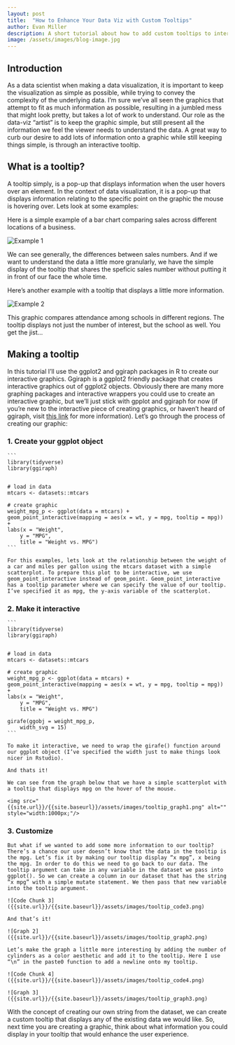 ```yaml
---
layout: post
title:  "How to Enhance Your Data Viz with Custom Tooltips"
author: Evan Miller
description: A short tutorial about how to add custom tooltips to interactive graphics in R.
image: /assets/images/blog-image.jpg
---
```


## Introduction
As a data scientist when making a data visualization, it is important to keep the visualization as simple as possible, while trying to convey the complexity of the underlying data. I’m sure we’ve all seen the graphics that attempt to fit as much information as possible, resulting in a jumbled mess that might look pretty, but takes a lot of work to understand. Our role as the data-viz “artist” is to keep the graphic simple, but still present all the information we feel the viewer needs to understand the data. A great way to curb our desire to add lots of information onto a graphic while still keeping things simple, is through an interactive tooltip. 

## What is a tooltip?
A tooltip simply, is a pop-up that displays information when the user hovers over an element. In the context of data visualization, it is a pop-up that displays information relating to the specific point on the graphic the mouse is hovering over. Lets look at some examples:


Here is a simple example of a bar chart comparing sales across different locations of a business.

![Example 1]({{site.url}}/{{site.baseurl}}/assets/images/tooltip_ex2.png)

 We can see generally, the differences between sales numbers. And if we want to understand the data a little more granularly, we have the simple display of the tooltip that shares the speficic sales number without putting it in front of our face the whole time.

Here’s another example with a tooltip that displays a little more information. 

![Example 2]({{site.url}}/{{site.baseurl}}/assets/images/tooltip_ex1.png)

This graphic compares attendance among schools in different regions. The tooltip displays not just the number of interest, but the school as well. You get the jist…


## Making a tooltip

In this tutorial I’ll use the ggplot2 and ggiraph packages in R to create our interactive graphics. Ggiraph is a ggplot2 friendly package that creates interactive graphics out of ggplot2 objects. Obviously there are many more graphing packages and interactive wrappers you could use to create an interactive graphic, but we’ll just stick with gpplot and ggiraph for now (if you’re new to the interactive piece of creating graphics, or haven’t heard of ggiraph, visit [this link](https://www.ardata.fr/ggiraph-book/starting.html) for more information). Let’s go through the process of creating our graphic:

### 1. Create your ggplot object

    ```
    library(tidyverse)
    library(ggiraph)


    # load in data
    mtcars <- datasets::mtcars

    # create graphic
    weight_mpg_p <- ggplot(data = mtcars) +
    geom_point_interactive(mapping = aes(x = wt, y = mpg, tooltip = mpg)) +
    labs(x = "Weight",
        y = "MPG",
        title = "Weight vs. MPG")
    ```

	For this examples, lets look at the relationship between the weight of a car and miles per gallon using the mtcars dataset with a simple scatterplot. To prepare this plot to be interactive, we use geom_point_interactive instead of geom_point. Geom_point_interactive has a tooltip parameter where we can specify the value of our tooltip. I’ve specified it as mpg, the y-axis variable of the scatterplot.

### 2. Make it interactive

    ```
    library(tidyverse)
    library(ggiraph)


    # load in data
    mtcars <- datasets::mtcars

    # create graphic
    weight_mpg_p <- ggplot(data = mtcars) +
    geom_point_interactive(mapping = aes(x = wt, y = mpg, tooltip = mpg)) +
    labs(x = "Weight",
        y = "MPG",
        title = "Weight vs. MPG")

    girafe(ggobj = weight_mpg_p,
        width_svg = 15)
    ```

    To make it interactive, we need to wrap the girafe() function around our ggplot object (I’ve specified the width just to make things look nicer in Rstudio).
    
    And thats it!

    We can see from the graph below that we have a simple scatterplot with a tooltip that displays mpg on the hover of the mouse. 

    <img src="{{site.url}}/{{site.baseurl}}/assets/images/tooltip_graph1.png" alt="" style="width:1000px;"/>

### 3. Customize

    But what if we wanted to add some more information to our tooltip? There’s a chance our user doesn’t know that the data in the tooltip is the mpg. Let’s fix it by making our tooltip display “x mpg”, x being the mpg. In order to do this we need to go back to our data. The tooltip argument can take in any variable in the dataset we pass into ggplot(). So we can create a column in our dataset that has the string “x mpg” with a simple mutate statement. We then pass that new variable into the tooltip argument. 
    
    ![Code Chunk 3]({{site.url}}/{{site.baseurl}}/assets/images/tooltip_code3.png)
    
    And that’s it! 

    ![Graph 2]({{site.url}}/{{site.baseurl}}/assets/images/tooltip_graph2.png)

    Let’s make the graph a little more interesting by adding the number of cylinders as a color aesthetic and add it to the tooltip. Here I use “\n” in the paste0 function to add a newline onto my tooltip. 

    ![Code Chunk 4]({{site.url}}/{{site.baseurl}}/assets/images/tooltip_code4.png)    

    ![Graph 3]({{site.url}}/{{site.baseurl}}/assets/images/tooltip_graph3.png)


With the concept of creating our own string from the dataset, we can create a custom tooltip that displays any of the existing data we would like. So, next time you are creating a graphic, think about what information you could display in your tooltip that would enhance the user experience.